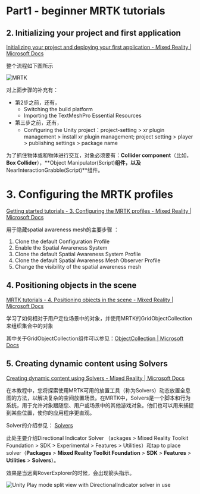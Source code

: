 # Part1 - beginner MRTK tutorials

## 2. Initializing your project and first application

[Initializing your project and deploying your first application - Mixed Reality | Microsoft Docs](https://docs.microsoft.com/en-us/windows/mixed-reality/develop/unity/tutorials/mr-learning-base-02?tabs=winxr)

整个流程如下图所示

![MRTK](https://docs.microsoft.com/en-us/windows/mixed-reality/develop/images/unity_mrtk_mrft_flow.png)

对上面步骤的补充有：

- 第2步之前，还有，
  - Switching the build platform
  - Importing the TextMeshPro Essential Resources
- 第三步之前，还有，
  - Configuring the Unity project：project-setting > xr plugin management > install  xr plugin management; project setting > player > publishing settings > package name

为了抓住物体或和物体进行交互，对象必须要有：**Collider component**（比如，**Box Collider**），**Object Manipulator(Script)**组件，以及**NearInteractionGrabble(Script)**组件。

# 3. Configuring the MRTK profiles

[Getting started tutorials - 3. Configuring the MRTK profiles - Mixed Reality | Microsoft Docs](https://docs.microsoft.com/en-us/windows/mixed-reality/develop/unity/tutorials/mr-learning-base-03?tabs=winxr)

用于隐藏spatial awareness mesh的主要步骤 ：

1. Clone the default Configuration Profile
2. Enable the Spatial Awareness System
3. Clone the default Spatial Awareness System Profile
4. Clone the default Spatial Awareness Mesh Observer Profile
5. Change the visibility of the spatial awareness mesh

## 4. Positioning objects in the scene

[MRTK tutorials - 4. Positioning objects in the scene - Mixed Reality | Microsoft Docs](https://docs.microsoft.com/en-us/windows/mixed-reality/develop/unity/tutorials/mr-learning-base-04)

学习了如何相对于用户定位场景中的对象，并使用MRTK的GridObjectCollection来组织集合中的对象

其中关于GridObjectCollection组件可以参见：[ObjectCollection | Microsoft Docs](https://docs.microsoft.com/zh-cn/windows/mixed-reality/mrtk-unity/features/ux-building-blocks/object-collection)

## 5. Creating dynamic content using Solvers

[Creating dynamic content using Solvers - Mixed Reality | Microsoft Docs](https://docs.microsoft.com/en-us/windows/mixed-reality/develop/unity/tutorials/mr-learning-base-05)

在本教程中，您将探索使用MRTK可用的放置工具（称为Solvers）动态放置全息图的方法，以解决复杂的空间放置场景。在MRTK中，Solvers是一个脚本和行为系统，用于允许对象跟随您、用户或场景中的其他游戏对象。他们也可以用来捕捉到某些位置，使你的应用程序更直观。

Solver的介绍参见： [Solvers](https://docs.microsoft.com/en-us/windows/mixed-reality/mrtk-unity/features/ux-building-blocks/solvers/solver.md) 

此处主要介绍Directional Indicator Solver （ackages > Mixed Reality Toolkit Foundation > SDK > Experimental > Features > Utilities）和tap to place solver（**Packages** > **Mixed Reality Toolkit Foundation** > **SDK** > **Features** > **Utilities** > **Solvers**）。

效果是当远离RoverExplorer的时候，会出现箭头指示。

![Unity Play mode split view with DirectionalIndicator solver in use](https://docs.microsoft.com/en-us/windows/mixed-reality/develop/unity/tutorials/images/mr-learning-base/base-05-section2-step1-4.png)